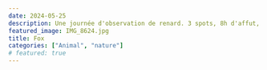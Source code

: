 ```yaml
---
date: 2024-05-25
description: Une journée d'observation de renard. 3 spots, 8h d'affut, de la pluie, une famille de renard.
featured_image: IMG_8624.jpg
title: Fox
categories: ["Animal", "nature"]
# featured: true
---
```

